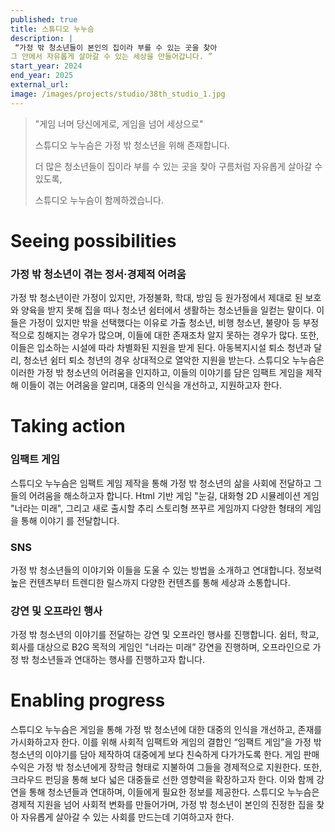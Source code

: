 ```yaml
---
published: true
title: 스튜디오 누누슴
description: |
 “가정 밖 청소년들이 본인의 집이라 부를 수 있는 곳을 찾아
그 안에서 자유롭게 살아갈 수 있는 세상을 만들어갑니다. ”
start_year: 2024
end_year: 2025
external_url:
image: /images/projects/studio/38th_studio_1.jpg
---
```


>"게임 너머 당신에게로, 게임을 넘어 세상으로" 
>
>스튜디오 누누슴은 가정 밖 청소년을 위해 존재합니다.
>
>더 많은 청소년들이 집이라 부를 수 있는 곳을 찾아 구름처럼 자유롭게 살아갈 수 있도록,
>
>스튜디오 누누슴이 함께하겠습니다.


# Seeing possibilities

### 가정 밖 청소년이 겪는 정서·경제적 어려움

가정 밖 청소년이란 가정이 있지만, 가정불화, 학대, 방임 등 원가정에서 제대로 된 보호와 양육을 받지 못해 집을 떠나 청소년 쉼터에서 생활하는 청소년들을 일컫는 말이다. 이들은 가정이 있지만 밖을 선택했다는 이유로 가출 청소년, 비행 청소년, 불량아 등 부정적으로 칭해지는 경우가 많으며, 이들에 대한 존재조차 알지 못하는 경우가 많다.
또한, 이들은 입소하는 시설에 따라 차별화된 지원을 받게 된다. 아동복지시설  퇴소 청년과 달리, 청소년 쉼터 퇴소 청년의 경우 상대적으로 열악한 지원을 받는다.
스튜디오 누누슴은 이러한 가정 밖 청소년의 어려움을 인지하고, 이들의 이야기를 담은 임팩트 게임을 제작해 이들이 겪는 어려움을 알리며, 대중의 인식을 개선하고, 지원하고자 한다.

# Taking action

### 임팩트 게임

스튜디오 누누슴은 임팩트 게임 제작을 통해 가정 밖 청소년의 삶을 사회에 전달하고 그들의 어려움을 해소하고자 합니다. Html 기반 게임 "눈길, 대화형 2D 시뮬레이션 게임 "너라는 미래", 그리고 새로 출시할 추리 스토리형 쯔꾸르 게임까지 다양한 형태의 게임을 통해 이야기 를 전달합니다.

### SNS

가정 밖 청소년들의 이야기와 이들을 도울 수 있는 방법을 소개하고 연대합니다. 정보력 높은 컨텐츠부터 트렌디한 릴스까지 다양한 컨텐츠를 통해 세상과 소통합니다.

### 강연 및 오프라인 행사

가정 밖 청소년의 이야기를 전달하는 강연 및 오프라인 행사를 진행합니다. 쉼터, 학교, 회사를 대상으로 B2G 목적의 게임인 "너라는 미래” 강연을 진행하며, 오프라인으로 가정 밖 청소년들과 연대하는 행사를 진행하고자 합니다.


# Enabling progress

스튜디오 누누슴은 게임을 통해 가정 밖 청소년에 대한 대중의 인식을 개선하고, 존재를 가시화하고자 한다. 이를 위해 사회적 임팩트와 게임의 결합인 “임팩트 게임”을 가정 밖 청소년의 이야기를 담아 제작하여 대중에게 보다 친숙하게 다가가도록 한다. 게임 판매 수익은 가정 밖 청소년에게 장학금 형태로 지불하여 그들을 경제적으로 지원한다. 또한, 크라우드 펀딩을 통해 보다 넓은 대중들로 선한 영향력을 확장하고자 한다. 이와 함께 강연을 통해 청소년들과 연대하며, 이들에게 필요한 정보를 제공한다.
스튜디오 누누슴은 경제적 지원을 넘어 사회적 변화를 만들어가며, 가정 밖 청소년이 본인의 진정한 집을 찾아 자유롭게 살아갈 수 있는 사회를 만드는데 기여하고자 한다.


